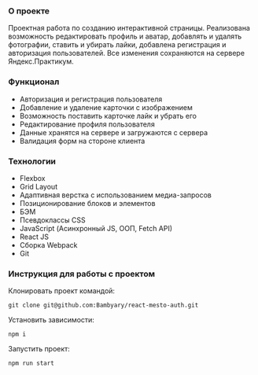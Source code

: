 ### О проекте

Проектная работа по созданию интерактивной страницы. Реализована возможность редактировать профиль и аватар, добавлять и удалять фотографии, ставить и убирать лайки, добавлена регистрация и авторизация пользователей. Все изменения сохраняются на сервере Яндекс.Практикум.

### Функционал

* Авторизация и регистрация пользователя
* Добавление и удаление карточки с изображением
* Возможность поставить карточке лайк и убрать его
* Редактирование профиля пользователя
* Данные хранятся на сервере и загружаются с сервера
* Валидация форм на стороне клиента

### Технологии 

* Flexbox
* Grid Layout
* Адаптивная верстка с использованием медиа-запросов
* Позиционирование блоков и элементов
* БЭМ
* Псевдоклассы CSS
* JavaScript (Асинхронный JS, ООП, Fetch API)
* React JS
* Сборка Webpack
* Git

### Инструкция для работы с проектом

Клонировать проект командой:

`git clone git@github.com:Bambyary/react-mesto-auth.git`

Установить зависимости:

`npm i`

Запустить проект:

`npm run start`